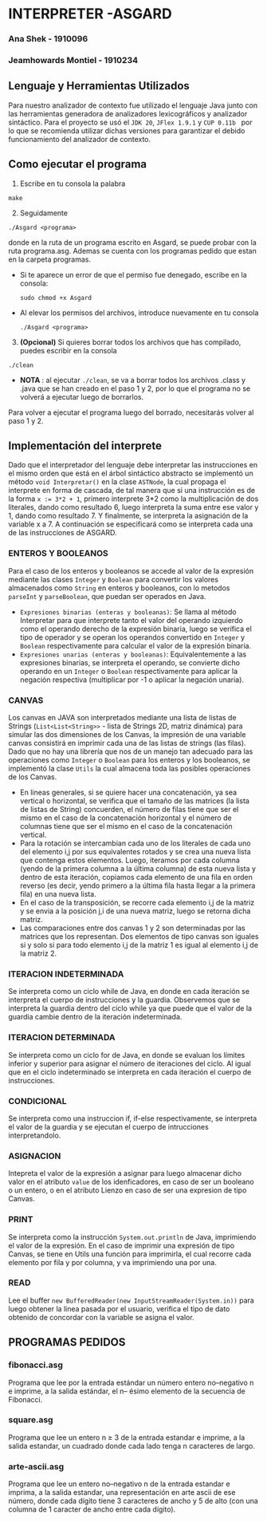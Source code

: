 # INTERPRETER -ASGARD

### Ana Shek - 1910096

### Jeamhowards Montiel - 1910234

## Lenguaje y Herramientas Utilizados

Para nuestro analizador de contexto fue utilizado el lenguaje Java junto con las herramientas generadora de analizadores lexicográficos y analizador sintáctico. Para el proyecto se usó el `JDK 20`, `JFlex 1.9.1` y `CUP 0.11b
` por lo que se recomienda utilizar dichas versiones para garantizar el debido funcionamiento del analizador de contexto.

## Como ejecutar el programa

1. Escribe en tu consola la palabra

```
make
```

2. Seguidamente

```
./Asgard <programa>
```

donde <programa> en la ruta de un programa escrito en Asgard, se puede probar con la ruta programa.asg. Ademas se cuenta con los programas pedido que estan en la carpeta programas. 

- Si te aparece un error de que el permiso fue denegado, escribe en la consola:
  ```
  sudo chmod +x Asgard
  ```
- Al elevar los permisos del archivos, introduce nuevamente en tu consola

  ```
  ./Asgard <programa>
  ```

3. **(Opcional)** Si quieres borrar todos los archivos que has compilado, puedes escribir en la consola

```
./clean
```

- **NOTA** : al ejecutar `./clean`, se va a borrar todos los archivos .class y .java que se han creado en el paso 1 y 2, por lo que el programa no se volverá a ejecutar luego de borrarlos.

Para volver a ejecutar el programa luego del borrado, necesitarás volver al paso 1 y 2.

## Implementación del interprete

Dado que el interpretador del lenguaje debe interpretar las instrucciones en el mismo orden que está en el árbol sintáctico abstracto se implementó un método
`void Interpretar()` en la clase `ASTNode`, la cual propaga el interprete en forma de cascada, de tal manera que si una instrucción es de la forma `x := 3*2 + 1`,
primero interprete 3*2 como la multiplicación de dos literales, dando como resultado 6, luego interpreta la suma entre ese valor y 1, dando como resultado 7. Y finalmente, se interpreta la asignación de la variable x a 7. A continuación se especificará como se interpreta cada una de las instrucciones de ASGARD.
### ENTEROS Y BOOLEANOS
Para el caso de los enteros y booleanos se accede al valor de la expresión mediante las clases `Integer` y `Boolean` para convertir los valores almacenados como `String` en enteros y booleanos, con lo metodos `parseInt` y `parseBoolean`, que puedan ser operados en Java. 
- `Expresiones binarias (enteras y booleanas)`: Se llama al método Interpretar para que interprete tanto el valor del operando izquierdo como el operando derecho de la expresión binaria, luego se verifica el tipo de operador y se operan los operandos convertido en `Integer` y `Boolean` respectivamente para calcular el valor de la expresión binaria.
- `Expresiones unarias (enteras y booleanas)`: Equivalentemente a las expresiones binarias, se interpreta el operando, se convierte dicho operando en un `Integer` o `Boolean` respectivamente para aplicar la negación respectiva (multiplicar por -1 o aplicar la negación unaria).

### CANVAS

Los canvas en JAVA son interpretados mediante una lista de listas de Strings (`List<List<String>>` - lista de Strings 2D, matriz dinámica) para simular las dos dimensiones de los Canvas, la impresión de una variable canvas consistirá en imprimir cada una de las listas de strings (las filas). Dado que no hay una librería que nos de un manejo tan adecuado para las operaciones como `Integer` o `Boolean` para los enteros y los booleanos, se implementó la clase `Utils` la cual almacena toda las posibles operaciones de los Canvas. 

- En lineas generales, si se quiere hacer una concatenación, ya sea vertical o horizontal, se verifica que el tamaño de las matrices (la lista de listas de String) concuerden, el número de filas tiene que ser el mismo en el caso de la concatenación horizontal y el número de columnas tiene que ser el mismo en el caso de la concatenación vertical.
- Para la rotación se intercambian cada uno de los literales de cada uno del elemento i,j por sus equivalentes rotados y se crea una nueva lista que contenga estos elementos. Luego, iteramos por cada columna (yendo de la primera columna a la última columna) de esta nueva lista y dentro de esta iteración, copiamos cada elemento de una fila en orden reverso (es decir, yendo primero a la última fila hasta llegar a la primera fila) en una nueva lista.
- En el caso de la transposición, se recorre cada elemento i,j de la matriz y se envia a la posición j,i de una nueva matriz, luego se retorna dicha matriz.
- Las comparaciones entre dos canvas 1 y 2 son determinadas por las matrices que los representan. Dos elementos de tipo canvas son iguales si y solo si para todo elemento i,j de la matriz 1 es igual al elemento i,j de la matriz 2. 

### ITERACION INDETERMINADA

Se interpreta como un ciclo while de Java, en donde en cada iteración se interpreta el cuerpo de instrucciones y la guardia. Observemos que se interpreta la guardia dentro del ciclo while ya que puede que el valor de la guardia cambie dentro de la iteración indeterminada.

### ITERACION DETERMINADA

Se interpreta como un ciclo for de Java, en donde se evaluan los límites inferior y superior para asignar el número de iteraciones del ciclo. Al igual que en el ciclo indeterminado se interpreta en cada iteración el cuerpo de instrucciones.

### CONDICIONAL

Se interpreta como una instruccion if, if-else respectivamente, se interpreta el valor de la guardia y se ejecutan el cuerpo de intrucciones interpretandolo.

### ASIGNACION

Intepreta el valor de la expresión a asignar para luego almacenar dicho valor en el atributo `value` de los idenficadores, en caso de ser un booleano o un entero, o en el atributo Lienzo en caso de ser una expresion de tipo Canvas.

### PRINT

Se interpreta como la instrucción `System.out.println` de Java, imprimiendo el valor de la expresión. En el caso de imprimir una expresión de tipo Canvas, se tiene en Utils una función para imprimirla, el cual recorre cada elemento por fila y por columna, y va imprimiendo una por una.

### READ

Lee el buffer `new BufferedReader(new InputStreamReader(System.in))` para luego obtener la linea pasada por el usuario, verifica el tipo de dato obtenido de concordar con la variable se asigna el valor.

## PROGRAMAS PEDIDOS

### fibonacci.asg

Programa que lee por la entrada estándar un número entero no–negativo n e imprime,
a la salida estándar, el n– ésimo elemento de la secuencia de Fibonacci.

### square.asg

Programa que lee un entero n ≥ 3 de la entrada estandar e imprime, a la salida estandar,
un cuadrado donde cada lado tenga n caracteres de largo.

### arte-ascii.asg

Programa que lee un entero no–negativo n de la entrada estandar e imprima, a la salida
estandar, una representación en arte ascii de ese número, donde cada dígito tiene
3 caracteres de ancho y 5 de alto (con una columna de 1 caracter de ancho entre cada
dígito).
